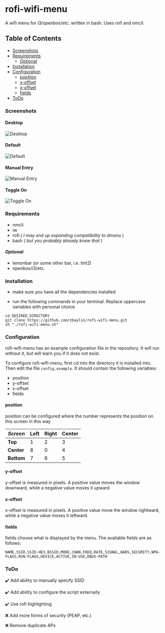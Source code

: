 # rofi-wifi-menu
A wifi menu for i3/openbox/etc. written in bash. Uses rofi and nmcli.

## Table of Contents
* [Screenshots](#screenshots)
* [Requirements](#requirements)
  * [Optional](#optional)
* [Installation](#installation)
* [Configuration](#configuration)
  * [position](#position)
  * [y-offset](#y-offset)
  * [x-offset](#x-offset)
  * [fields](#fields)
* [ToDo](#todo)

### Screenshots

#### Desktop
![Desktop](https://raw.githubusercontent.com/zbaylin/rofi-wifi-menu/master/screenshots/rofi-wifi-menu-desktop.png)

#### Default
![Default](https://raw.githubusercontent.com/zbaylin/rofi-wifi-menu/master/screenshots/rofi-wifi-menu-default.png)

#### Manual Entry
![Manual Entry](https://raw.githubusercontent.com/zbaylin/rofi-wifi-menu/master/screenshots/rofi-wifi-menu-manual.png)

#### Toggle On
![Toggle On](https://raw.githubusercontent.com/zbaylin/rofi-wifi-menu/master/screenshots/rofi-wifi-menu-toggleon.png)

### Requirements

* nmcli
* iw
* rofi ( _I may end up expanding compatibility to dmenu_ )
* bash ( _but you probably already knew that_ )

#### _Optional_

* lemonbar (or some other bar, i.e. tint2)
* openbox/i3/etc. 

### Installation
* make sure you have all the dependencies installed 

* run the following commands in your terminal. Replace uppercase variables with personal choice
```
cd DESIRED_DIRECTORY
git clone https://github.com/zbaylin/rofi-wifi-menu.git
sh "./rofi-wifi-menu.sh"
```

### Configuration
rofi-wifi-menu has an example configuration file in the repository. It will run without it, but will warn you if it does not exist.

To configure rofi-wifi-menu, first cd into the directory it is installed into. Then edit the file `config.example`. 
It should contain the following variables:
* position
* y-offset
* x-offset
* fields

#### position
position can be configured where the number represents the position on this screen in this way

| *Screen* | Left | Right | Center |
|---|---|---|---|
| **Top** | 1 | 2 | 3 |
| **Center** | 8 | 0 | 4 |
| **Bottom** | 7 | 6 | 5 |

#### y-offset

y-offset is measured in pixels. A positive value moves the window downward, while a negative value moves it upward.

#### x-offset 

x-offset is measured in pixels. A positive value move the window rightward, while a negative value moves it leftward.

#### fields

fields choose what is displayed by the menu. The available fields are as follows:

`NAME,SSID,SSID-HEX,BSSID,MODE,CHAN,FREQ,RATE,SIGNAL,BARS,SECURITY,WPA-FLAGS,RSN-FLAGS,DEVICE,ACTIVE,IN-USE,DBUS-PATH`

### ToDo

✔️ Add ability to manually specify SSID

✔️ Add ability to configure the script externally

✔️ Use rofi highlighting

❌ Add more forms of security (PEAP, etc.)

❌ Remove duplicate APs